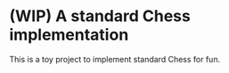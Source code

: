 # (WIP) A standard Chess implementation

This is a toy project to implement standard Chess for fun.

